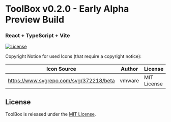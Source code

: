# ToolBox v0.2.0 - Early Alpha Preview Build
### React + TypeScript + Vite

[![License](https://img.shields.io/badge/license-MIT-blue.svg)](https://github.com/justinvollmer/Toolbox/blob/main/LICENSE)

Copyright Notice for used Icons (that require a copyright notice):

Icon Source | Author | License
--- | --- | ---
https://www.svgrepo.com/svg/372218/beta | vmware | MIT License

## License

ToolBox is released under the [MIT License](https://github.com/justinvollmer/ToolBox/blob/main/LICENSE).